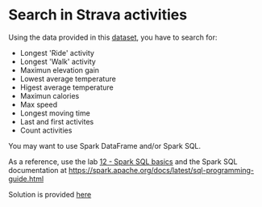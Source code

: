 # Search in Strava activities

Using the data provided in this [dataset](../../datasets/strava_activities.json), you have to search for:

- Longest 'Ride' activity
- Longest 'Walk' activity
- Maximun elevation gain
- Lowest average temperature
- Higest average temperature
- Maximun calories
- Max speed
- Longest moving time
- Last and first activites
- Count activities

You may want to use Spark DataFrame and/or Spark SQL.

As a reference, use the lab [12 - Spark SQL basics](../labs/12-Spark_SQL_basics/README.md) and the Spark SQL documentation at https://spark.apache.org/docs/latest/sql-programming-guide.html




Solution is provided [here](./solution)
